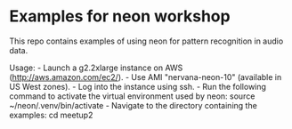 # Examples for neon workshop
This repo contains examples of using neon for pattern recognition in audio data.

Usage:
    - Launch a g2.2xlarge instance on AWS (http://aws.amazon.com/ec2/).
    - Use AMI "nervana-neon-10" (available in US West zones).
    - Log into the instance using ssh.
    - Run the following command to activate the virtual environment used by neon:
        source ~/neon/.venv/bin/activate
    - Navigate to the directory containing the examples:
        cd meetup2
